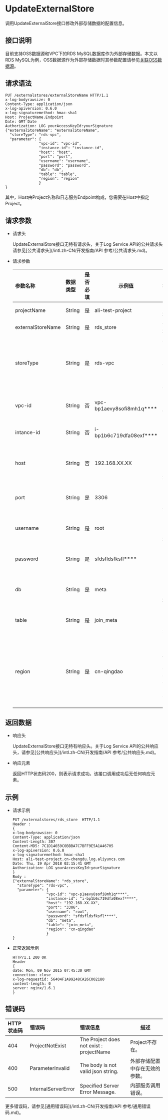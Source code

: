 # UpdateExternalStore

调用UpdateExternalStore接口修改外部存储数据的配置信息。

## 接口说明

目前支持OSS数据源和VPC下的RDS MySQL数据库作为外部存储数据。本文以RDS MySQL为例，OSS数据源作为外部存储数据时其参数配置请参见[关联OSS数据源](/intl.zh-CN/查询与分析/关联外部数据源/关联OSS数据源.md)。

## 请求语法

```
PUT /externalstores/externalStoreName HTTP/1.1
x-log-bodyrawsize: 0
Content-Type: application/json
x-log-apiversion: 0.6.0
x-log-signaturemethod: hmac-sha1
Host: ProjectName.Endpoint
Date: GMT Date 
Authorization: LOG yourAccessKeyId:yourSignature 
{"externalStoreName": "externalStoreName",
  "storeType": "rds-vpc", 
  "parameter": {
               "vpc-id": "vpc-id", 
               "instance-id": "instance-id", 
               "host": "host", 
               "port": "port", 
               "username": "username", 
               "password": "password", 
               "db": "db", 
               "table": "table", 
               "region": "region"
               }
}
```

其中，Host由Project名称和日志服务Endpoint构成，您需要在Host中指定Project。

## 请求参数

-   请求头

    UpdateExternalStore接口无特有请求头，关于Log Service API的公共请求头请参见[公共请求头](/intl.zh-CN/开发指南/API 参考/公共请求头.md)。

-   请求参数

    |参数名称|数据类型|是否必填|示例值|描述|
    |:---|:---|:---|---|:-|
    |projectName|String|是|ali-test-project|Project名称。|
    |externalStoreName|String|是|rds\_store|外部存储名称。|
    |storeType|String|是|rds-vpc|存储类型。固定取值为rds-vpc，表示VPC下的RDS MySQL数据库。|
    |vpc-id|String|否|vpc-bp1aevy8sofi8mh1q\*\*\*\*|RDS MySQL实例所属的VPC ID。|
    |intance-id|String|否|i-bp1b6c719dfa08exf\*\*\*\*|RDS MySQL实例ID。|
    |host|String|否|192.168.XX.XX|RDS MySQL实例的内网地址或外网地址。|
    |port|String|是|3306|RDS MySQL实例的内网或者外网端口。|
    |username|String|是|root|RDS MySQL实例中的账号名称。|
    |password|String|是|sfdsfldsfksfl\*\*\*\*|RDS MySQL实例中账号对应的密码。|
    |db|String|是|meta|RDS MySQL实例的数据库名称。|
    |table|String|是|join\_meta|RDS MySQL实例的数据库表名称。|
    |region|String|是|cn-qingdao|RDS MySQL实例所在地域，目前仅支持cn-qingdao、cn-beijing、cn-hangzhou。|


## 返回数据

-   响应头

    UpdateExternalStore接口无特有响应头。关于Log Service API的公共响应头，请参见[公共响应头](/intl.zh-CN/开发指南/API 参考/公共响应头.md)。

-   响应元素

    返回HTTP状态码200，则表示请求成功。该接口调用成功后无任何响应元素。


## 示例

-   请求示例

    ```
    PUT /externalstores/rds_store  HTTP/1.1
    Header :
    {
    x-log-bodyrawsize: 0
    Content-Type: application/json 
    Content-Length: 307 
    Content-MD5: 7C1D14659C0BBBA7C7BFF9E5A1A46705 
    x-log-apiversion: 0.6.0
    x-log-signaturemethod: hmac-sha1 
    Host: ali-test-project.cn-chengdu.log.aliyuncs.com 
    Date: Thu, 19 Apr 2018 02:15:41 GMT
    Authorization: LOG yourAccessKeyId:yourSignature
    }
    Body :
    {"externalStoreName": "rds_store", 
      "storeType": "rds-vpc", 
      "parameter": {
                   "vpc-id": "vpc-p1aevy8sofi8mh1q****", 
                   "instance-id": "i-bp1b6c719dfa08exf****", 
                   "host": "192.168.XX.XX", 
                   "port": "3306", 
                   "username": "root", 
                   "password": "sfdsfldsfksfl****", 
                   "db": "meta", 
                   "table": "join_meta", 
                   "region": "cn-qingdao"
                   }
    }
    ```

-   正常返回示例

    ```
    HTTP/1.1 200 OK
    Header
    {
    date: Mon, 09 Nov 2015 07:45:30 GMT
    connection: close
    x-log-requestid: 56404F1A99248CA26C002180
    content-length: 0
    server: nginx/1.6.1
    }
    ```


## 错误码

|HTTP状态码|错误码|错误信息|描述|
|:------|:--|:---|--|
|404|ProjectNotExist|The Project does not exist : projectName|Project不存在。|
|400|ParameterInvalid|The body is not valid json string.|外部存储配置中存在无效的参数。|
|500|InternalServerError|Specified Server Error Message.|内部服务调用错误。|

更多错误码，请参见[通用错误码](/intl.zh-CN/开发指南/API 参考/通用错误码.md)。

